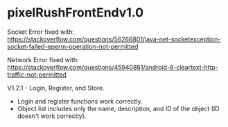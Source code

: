 # pixelRushFrontEndv1.0
Socket Error fixed with:
https://stackoverflow.com/questions/56266801/java-net-socketexception-socket-failed-eperm-operation-not-permitted

Network Error fixed with:
https://stackoverflow.com/questions/45940861/android-8-cleartext-http-traffic-not-permitted

V1.2.1 - Login, Register, and Store.
- Login and register functions work correctly.
- Object list includes only the name, description, and ID of the object (ID doesn't work correctly).




